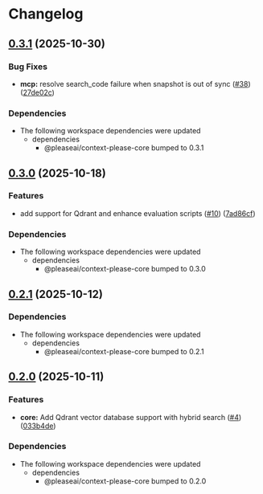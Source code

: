 # Changelog

## [0.3.1](https://github.com/chatbot-pf/context-please/compare/mcp-v0.3.0...mcp-v0.3.1) (2025-10-30)


### Bug Fixes

* **mcp:** resolve search_code failure when snapshot is out of sync ([#38](https://github.com/chatbot-pf/context-please/issues/38)) ([27de02c](https://github.com/chatbot-pf/context-please/commit/27de02ce6bf8dcf5ff06fe2931019a26fe689524))


### Dependencies

* The following workspace dependencies were updated
  * dependencies
    * @pleaseai/context-please-core bumped to 0.3.1

## [0.3.0](https://github.com/chatbot-pf/context-please/compare/mcp-v0.2.1...mcp-v0.3.0) (2025-10-18)


### Features

* add support for Qdrant and enhance evaluation scripts ([#10](https://github.com/chatbot-pf/context-please/issues/10)) ([7ad86cf](https://github.com/chatbot-pf/context-please/commit/7ad86cfd72379e5aec4085d2037fc8c82bb8ffb3))


### Dependencies

* The following workspace dependencies were updated
  * dependencies
    * @pleaseai/context-please-core bumped to 0.3.0

## [0.2.1](https://github.com/chatbot-pf/context-please/compare/mcp-v0.2.0...mcp-v0.2.1) (2025-10-12)


### Dependencies

* The following workspace dependencies were updated
  * dependencies
    * @pleaseai/context-please-core bumped to 0.2.1

## [0.2.0](https://github.com/chatbot-pf/context-please/compare/mcp-v0.1.0...mcp-v0.2.0) (2025-10-11)


### Features

* **core:** Add Qdrant vector database support with hybrid search ([#4](https://github.com/chatbot-pf/context-please/issues/4)) ([033b4de](https://github.com/chatbot-pf/context-please/commit/033b4dec810f8663e61667e818005bb3b202192d))


### Dependencies

* The following workspace dependencies were updated
  * dependencies
    * @pleaseai/context-please-core bumped to 0.2.0
